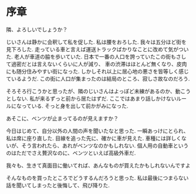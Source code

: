 # 序章

隣、よろしいでしょうか？

じいさんは静かに会釈して私を促した.
私は腰をおろした.
我々は五分ほど街を見下ろした.
走っている車と言えば運送トラックばかりなことに改めて気がついた.
老人が車道の脇を歩いていた.
日本で一番の人口を誇っていたこの街もさして過密だとは言えないくらいに人が減り、
車の渋滞はほとんど無くなり、皮肉にも随分住みやすい街になった.
しかしそれ以上に居心地の悪さを皆等しく感じているようだ.
この街に人口が集まったのは結局のところ、寂しさ故なのだろう.

そろそろ行こうかと思ったが、隣のじいさんはよっぽど未練があるのか、動こうとしない.
私が来るずっと前から居たはずだ.
ここではあまり話しかけないルールになっている.
そっと身を出して前かがみになった.

あそこに、ベンツが止まってるのが見えますか？

今日はじめて、自分以外の人間の声を聞いたなと思った.
一瞬あっけにとられ、私は席に座り直した.
目線を追った先に、確かに車が見えた.
車種には詳しくないが、そう言われたら、あれがベンツなのかもしれない.
個人用の自動車というのはただでさえ贅沢なのに、ベンツといえば高級外車だ.

我々も、生きて真面目に働いてれば、あんなものが買えたかもしれないんですよ

そんなものを買ったところでどうするんだろうと思った.
私は最後につまらない話を聞いてしまったと後悔して、飛び降りた.
